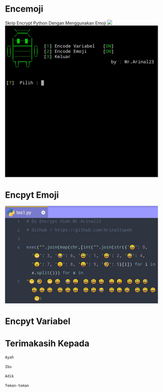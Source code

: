 # Encemoji
Skrip Encrypt Python Dengan Menggunakan Emoji 
<img src="https://img.shields.io/badge/MADE%20IN-INDONESIA-blue" > 
![ss](https://github.com/Arinaltopek/Encemoji/blob/main/Bukti/Bukti.jpg) 

# Encpyt Emoji 
![ss](https://github.com/Arinaltopek/Encemoji/blob/main/Bukti/Bukti%20Encmoji.jpg) 

# Encpyt Variabel

# Terimakasih Kepada

```Ayah ```

```Ibu```

```Adik```

```Teman-teman```
